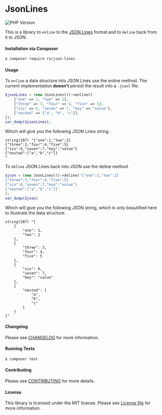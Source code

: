 JsonLines
================
![PHP Version](http://img.shields.io/badge/php-5.6+-ff69b4.svg)

This is a library to `enline` to the [JSON Lines](http://jsonlines.org/) format and to `deline` back from it to JSON.

#### Installation via Composer
``` bash
$ composer require rs/json-lines
```

#### Usage
To `enline` a data structure into JSON Lines use the enline method. The current implementation __doesn't__ persist the result into a `.jsonl` file.
```php
$jsonLines = (new JsonLines())->enline([
    ["one" => 1, "two" => 2],
    ["three" => 3, "four" => 4, "five" => 5],
    ["six" => 6, "seven" => 7, "key" => "value"],
    ["nested" => ["a", "b", "c"]],
]);
var_dump($jsonLines);
```
Which will give you the following JSON Lines string.
```text
string(107) "{"one":1,"two":2}
{"three":3,"four":4,"five":5}
{"six":6,"seven":7,"key":"value"}
{"nested":["a","b","c"]}
"
```

To `deline` JSON Lines back into JSON use the deline method.
```php
$json = (new JsonLines())->deline('{"one":1,"two":2}
{"three":3,"four":4,"five":5}
{"six":6,"seven":7,"key":"value"}
{"nested":["a","b","c"]}'
);
var_dump($json)
```
Which will give you the following JSON string, which is _only_ beautified here to illustrate the data structure.
```text
string(287) "[
    {
        "one": 1,
        "two": 2
    },
    {
        "three": 3,
        "four": 4,
        "five": 5
    },
    {
        "six": 6,
        "seven": 7,
        "key": "value"
    },
    {
        "nested": [
            "a",
            "b",
            "c"
        ]
    }
]"
```

#### Changelog
Please see [CHANGELOG](CHANGELOG.md) for more information.

#### Running Tests
``` bash
$ composer test
```

#### Contributing
Please see [CONTRIBUTING](CONTRIBUTING.md) for more details.

#### License
This library is licensed under the MIT license. Please see [License file](LICENSE.md) for more information.
